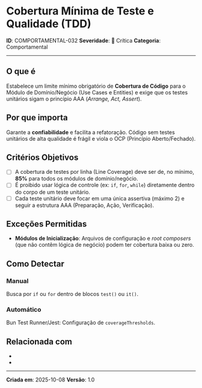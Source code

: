 # Cobertura Mínima de Teste e Qualidade (TDD)

**ID**: COMPORTAMENTAL-032
**Severidade**: 🔴 Crítica
**Categoria**: Comportamental

---

## O que é

Estabelece um limite mínimo obrigatório de **Cobertura de Código** para o Módulo de Domínio/Negócio (Use Cases e Entities) e exige que os testes unitários sigam o princípio AAA (*Arrange, Act, Assert*).

## Por que importa

Garante a **confiabilidade** e facilita a refatoração. Código sem testes unitários de alta qualidade é frágil e viola o OCP (Princípio Aberto/Fechado).

## Critérios Objetivos

- [ ] A cobertura de testes por linha (Line Coverage) deve ser de, no mínimo, **85%** para todos os módulos de domínio/negócio.
- [ ] É proibido usar lógica de controle (ex: `if`, `for`, `while`) diretamente dentro do corpo de um teste unitário.
- [ ] Cada teste unitário deve focar em uma única assertiva (máximo 2) e seguir a estrutura AAA (Preparação, Ação, Verificação).

## Exceções Permitidas

- **Módulos de Inicialização**: Arquivos de configuração e *root composers* (que não contêm lógica de negócio) podem ter cobertura baixa ou zero.

## Como Detectar

### Manual
Busca por `if` ou `for` dentro de blocos `test()` ou `it()`.

### Automático
Bun Test Runner/Jest: Configuração de `coverageThresholds`.

## Relacionada com

- [COMPORTAMENTAL-011]: reforça (OCP)
- [COMPORTAMENTAL-010]: reforça (SRP)

---

**Criada em**: 2025-10-08
**Versão**: 1.0

